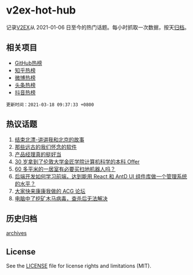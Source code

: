 # v2ex-hot-hub

 记录[V2EX](https://www.v2ex.com/)从 2021-01-06 日至今的热门话题。每小时抓取一次数据，按天[归档](archives)。
 
 ## 相关项目

- [GitHub热榜](https://github.com/lonnyzhang423/github-hot-hub)
- [知乎热榜](https://github.com/lonnyzhang423/zhihu-hot-hub)
- [微博热榜](https://github.com/lonnyzhang423/weibo-hot-hub)
- [头条热榜](https://github.com/lonnyzhang423/toutiao-hot-hub)
- [抖音热榜](https://github.com/lonnyzhang423/douyin-hot-hub)


 `更新时间：2021-03-18 09:37:33 +0800`

## 热议话题

1. [结束北漂-讲讲我和北京的故事](https://www.v2ex.com/t/762381)
1. [那些远古的我们怀念的软件](https://www.v2ex.com/t/762504)
1. [产品经理真的挺好当](https://www.v2ex.com/t/762383)
1. [30 岁拿到了伦敦大学金匠学院计算机科学的本科 Offer](https://www.v2ex.com/t/762374)
1. [60 多平米的一居室有必要买扫地机器人吗？](https://www.v2ex.com/t/762353)
1. [后端开发如何学习前端，达到能用 React 和 AntD UI 组件库做一个管理系统的水平？](https://www.v2ex.com/t/762361)
1. [大家快来康康我做的 ACG 论坛](https://www.v2ex.com/t/762479)
1. [电脑中了挖矿木马病毒，查杀后无法解决](https://www.v2ex.com/t/762562)

## 历史归档

[archives](archives)

## License

See the [LICENSE](LICENSE) file for license rights and limitations (MIT).
